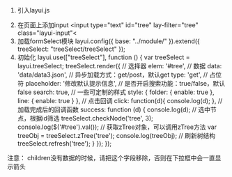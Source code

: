 1. 引入layui.js
<script src="../assets/layui/layui.js"></script>
2. 在页面上添加input
<input type="text" id="tree" lay-filter="tree" class="layui-input"<
3. 加载formSelect模块
layui.config({
    base: "../module/"
}).extend({
    treeSelect: "treeSelect/treeSelect"
});
4. 初始化
layui.use(["treeSelect"], function () {
    var treeSelect = layui.treeSelect;
    treeSelect.render({
        // 选择器
        elem: '#tree',
        // 数据
        data: 'data/data3.json',
        // 异步加载方式：get/post，默认get
        type: 'get',
        // 占位符
        placeholder: '修改默认提示信息',
        // 是否开启搜索功能：true/false，默认false
        search: true,
        // 一些可定制的样式
        style: {
            folder: {
                enable: true
            },
            line: {
                enable: true
            }
        },
        // 点击回调
        click: function(d){
            console.log(d);
        },
        // 加载完成后的回调函数
        success: function (d) {
            console.log(d);
//                选中节点，根据id筛选
            treeSelect.checkNode('tree', 3);
            console.log($('#tree').val());
//                获取zTree对象，可以调用zTree方法
           var treeObj = treeSelect.zTree('tree');
           console.log(treeObj);
//                刷新树结构
           treeSelect.refresh('tree');
        }
    });
});



注意： children没有数据的时候，请把这个字段移除，否则在下拉框中会一直显示箭头